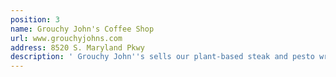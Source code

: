 ```yaml
---
position: 3
name: Grouchy John's Coffee Shop
url: www.grouchyjohns.com
address: 8520 S. Maryland Pkwy
description: ' Grouchy John''s sells our plant-based steak and pesto wrap! Filled with charbroiled steak, sauteed peppers and onions and a zesty pesto sauce.'
---
```


